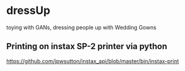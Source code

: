 # dressUp
toying with GANs, dressing people up with Wedding Gowns

## Printing on instax SP-2 printer via python
https://github.com/jpwsutton/instax_api/blob/master/bin/instax-print
